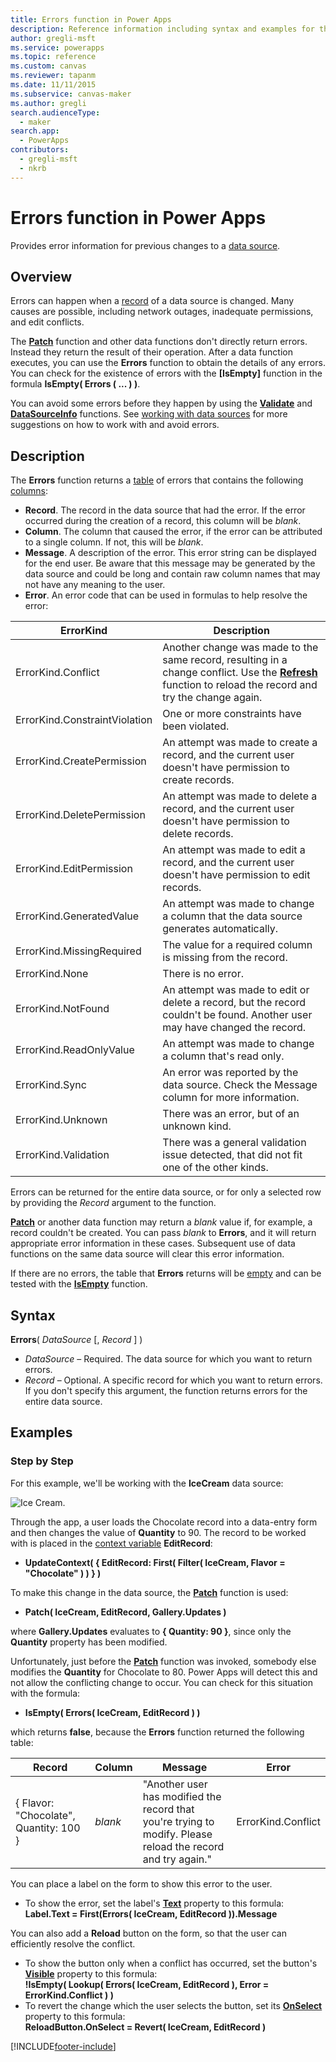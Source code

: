```yaml
---
title: Errors function in Power Apps
description: Reference information including syntax and examples for the Errors function in Power Apps.
author: gregli-msft
ms.service: powerapps
ms.topic: reference
ms.custom: canvas
ms.reviewer: tapanm
ms.date: 11/11/2015
ms.subservice: canvas-maker
ms.author: gregli
search.audienceType: 
  - maker
search.app: 
  - PowerApps
contributors:
  - gregli-msft
  - nkrb
---
```

# Errors function in Power Apps
Provides error information for previous changes to a [data source](../working-with-data-sources.md).

## Overview
Errors can happen when a [record](../working-with-tables.md#records) of a data source is changed.  Many causes are possible, including network outages, inadequate permissions, and edit conflicts.  

The **[Patch](function-patch.md)** function and other data functions don't directly return errors. Instead they return the result of their operation. After a data function executes, you can use the **Errors** function to obtain the details of any errors.  You can check for the existence of errors with the **[IsEmpty]** function in the formula **IsEmpty( Errors ( ... ) )**.

You can avoid some errors before they happen by using the **[Validate](function-validate.md)** and **[DataSourceInfo](function-datasourceinfo.md)** functions.  See [working with data sources](../working-with-data-sources.md) for more suggestions on how to work with and avoid errors.

## Description
The **Errors** function returns a [table](../working-with-tables.md) of errors that contains the following [columns](../working-with-tables.md#columns):

* **Record**.  The record in the data source that had the error.  If the error occurred during the creation of a record, this column will be *blank*.
* **Column**.  The column that caused the error, if the error can be attributed to a single column. If not, this will be *blank*.
* **Message**.  A description of the error.  This error string can be displayed for the end user.  Be aware that this message may be generated by the data source and could be long and contain raw column names that may not have any meaning to the user.
* **Error**.  An error code that can be used in formulas to help resolve the error:

| ErrorKind | Description |
| --- | --- |
| ErrorKind.Conflict |Another change was made to the same record, resulting in a change conflict.  Use the **[Refresh](function-refresh.md)** function to reload the record and try the change again. |
| ErrorKind.ConstraintViolation |One or more constraints have been violated. |
| ErrorKind.CreatePermission |An attempt was made to create a record, and the current user doesn't have permission to create records. |
| ErrorKind.DeletePermission |An attempt was made to delete a record, and the current user doesn't have permission to delete records. |
| ErrorKind.EditPermission |An attempt was made to edit a record, and the current user doesn't have permission to edit records. |
| ErrorKind.GeneratedValue |An attempt was made to change a column that the data source generates automatically. |
| ErrorKind.MissingRequired |The value for a required column is missing from the record. |
| ErrorKind.None |There is no error. |
| ErrorKind.NotFound |An attempt was made to edit or delete a record, but the record couldn't be found.  Another user may have changed the record. |
| ErrorKind.ReadOnlyValue |An attempt was made to change a column that's read only. |
| ErrorKind.Sync |An error was reported by the data source.  Check the Message column for more information. |
| ErrorKind.Unknown |There was an error, but of an unknown kind. |
| ErrorKind.Validation |There was a general validation issue detected, that did not fit one of the other kinds. |

Errors can be returned for the entire data source, or for only a selected row by providing the *Record* argument to the function.  

**[Patch](function-patch.md)** or another data function may return a *blank* value if, for example, a record couldn't be created. You can pass *blank* to **Errors**, and it will return appropriate error information in these cases.  Subsequent use of data functions on the same data source will clear this error information.

If there are no errors, the table that **Errors** returns will be [empty](function-isblank-isempty.md) and can be tested with the **[IsEmpty](function-isblank-isempty.md)** function.

## Syntax
**Errors**( *DataSource* [, *Record* ] )

* *DataSource* – Required. The data source for which you want to return errors.
* *Record* – Optional.  A specific record for which you want to return errors. If you don't specify this argument, the function returns errors for the entire data source.

## Examples
### Step by Step
For this example, we'll be working with the **IceCream** data source:

![Ice Cream.](media/function-errors/icecream.png "Ice Cream")

Through the app, a user loads the Chocolate record into a data-entry form and then changes the value of **Quantity** to 90.  The record to be worked with is placed in the [context variable](../working-with-variables.md#use-a-context-variable) **EditRecord**:

* **UpdateContext( { EditRecord: First( Filter( IceCream, Flavor = "Chocolate" ) ) } )**

To make this change in the data source, the **[Patch](function-patch.md)** function is used:

* **Patch( IceCream, EditRecord, Gallery.Updates )**

where **Gallery.Updates** evaluates to **{ Quantity: 90 }**, since only the **Quantity** property has been modified.

Unfortunately, just before the **[Patch](function-patch.md)** function was invoked, somebody else modifies the **Quantity** for Chocolate to 80.  Power Apps will detect this and not allow the conflicting change to occur.  You can check for this situation with the formula:

* **IsEmpty( Errors( IceCream, EditRecord ) )**

which returns **false**, because the **Errors** function returned the following table:

| Record | Column | Message | Error |
| --- | --- | --- | --- |
| { Flavor: "Chocolate", Quantity: 100 } |*blank* |"Another user has modified the record that you're trying to modify. Please reload the record and try again." |ErrorKind.Conflict |

You can place a label on the form to show this error to the user.

* To show the error, set the label's **[Text](../controls/properties-core.md)** property to this formula:<br>
  **Label.Text = First(Errors( IceCream, EditRecord )).Message**

You can also add a **Reload** button on the form, so that the user can efficiently resolve the conflict.

* To show the button only when a conflict has occurred, set the button's **[Visible](../controls/properties-core.md)** property to this formula:<br>
    **!IsEmpty( Lookup( Errors( IceCream, EditRecord ), Error = ErrorKind.Conflict ) )**
* To revert the change which the user selects the button, set its **[OnSelect](../controls/properties-core.md)** property to this formula:<br>
    **ReloadButton.OnSelect = Revert( IceCream, EditRecord )**



[!INCLUDE[footer-include](../../../includes/footer-banner.md)]